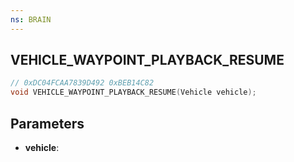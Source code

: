 ```yaml
---
ns: BRAIN
---
```

## VEHICLE_WAYPOINT_PLAYBACK_RESUME

```c
// 0xDC04FCAA7839D492 0xBEB14C82
void VEHICLE_WAYPOINT_PLAYBACK_RESUME(Vehicle vehicle);
```


## Parameters
* **vehicle**: 

